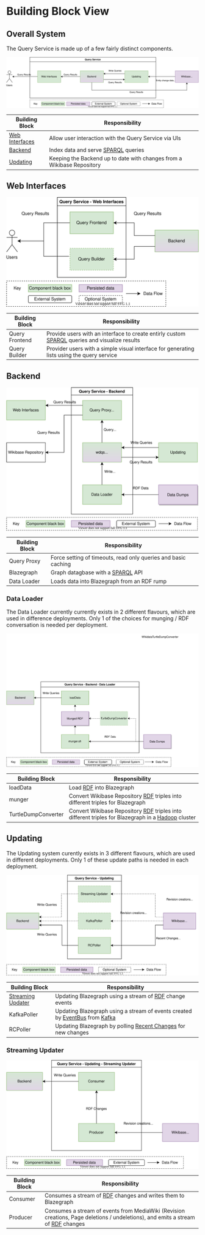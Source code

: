 # Building Block View

## Overall System

The Query Service is made up of a few fairly distinct components.

![](./diagrams/05-00-building-blocks.drawio.svg)

| Building Block                    | Responsibility                                                         |
| --------------------------------- | ---------------------------------------------------------------------- |
| [Web Interfaces](#web-interfaces) | Allow user interaction with the Query Service via UIs                  |
| [Backend](#backend)               | Index data and serve [SPARQL](./../../Glossary.md#sparql) queries      |
| [Updating](#updating)             | Keeping the Backend up to date with changes from a Wikibase Repository |

## Web Interfaces

![](./diagrams/05-01-web-interfaces.drawio.svg)

| Building Block | Responsibility                                                                                                              |
| -------------- | --------------------------------------------------------------------------------------------------------------------------- |
| Query Frontend | Provide users with an interface to create entirly custom [SPARQL](./../../Glossary.md#sparql) queries and visualize results |
| Query Builder  | Provider users with a simple visual interface for generating lists using the query service                                  |

## Backend

![](./diagrams/05-01-backend.drawio.svg)

| Building Block | Responsibility                                                  |
| -------------- | --------------------------------------------------------------- |
| Query Proxy    | Force setting of timeouts, read only queries and basic caching  |
| Blazegraph     | Graph datagbase with a [SPARQL](./../../Glossary.md#sparql) API |
| Data Loader    | Loads data into Blazegraph from an RDF rump                     |

### Data Loader

The Data Loader currently currently exists in 2 different flavours, which are used in difference deployments.
Only 1 of the choices for munging / RDF conversation is needed per deployment.

![](./diagrams/05-02-backend-loader.drawio.svg)

| Building Block      | Responsibility                                                                                                                                             |
| ------------------- | ---------------------------------------------------------------------------------------------------------------------------------------------------------- |
| loadData            | Load [RDF](./../../Glossary.md#rdf) into Blazegraph                                                                                                        |
| munger              | Convert Wikibase Repository [RDF](./../../Glossary.md#rdf) triples into different triples for Blazegraph                                                   |
| TurtleDumpConverter | Convert Wikibase Repository [RDF](./../../Glossary.md#rdf) triples into different triples for Blazegraph in a [Hadoop](./../../Glossary.md#hadoop) cluster |

## Updating

The Updating system curently exists in 3 different flavours, which are used in different deployments.
Only 1 of these update paths is needed in each deployment.

![](./diagrams/05-01-updating.drawio.svg)

| Building Block                          | Responsibility                                                                                                                           |
| --------------------------------------- | ---------------------------------------------------------------------------------------------------------------------------------------- |
| [Streaming Updater](#streaming-updater) | Updating Blazegraph using a stream of [RDF](./../../Glossary.md#rdf) change events                                                       |
| KafkaPoller                             | Updating Blazegraph using a stream of events created by [EventBus](./../../Glossary.md#eventbus) from [Kafka](./../../Glossary.md#kafka) |
| RCPoller                                | Updating Blazegraph by polling [Recent Changes](./../../Glossary.md#recent-changes) for new changes                                      |

### Streaming Updater

![](./diagrams/05-02-streaming-updater.drawio.svg)

| Building Block | Responsibility                                                                                                                                              |
| -------------- | ----------------------------------------------------------------------------------------------------------------------------------------------------------- |
| Consumer       | Consumes a stream of [RDF](./../../Glossary.md#rdf) changes and writes them to Blazegraph                                                                   |
| Producer       | Consumes a stream of events from MediaWiki (Revision creations, Page deletions / undeletions), and emits a stream of [RDF](./../../Glossary.md#rdf) changes |
